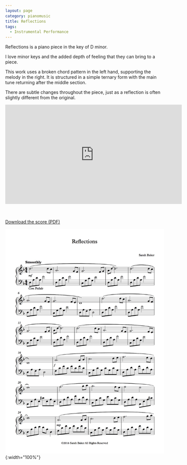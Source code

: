```yaml
---
layout: page
category: pianomusic
title: Reflections
tags:
  - Instrumental Performance
---
```


Reflections is a piano piece in the key of D minor. 

I love minor keys and the added depth of feeling that they can bring to a piece. 

This work uses a broken chord pattern in the left hand, supporting the melody in the right. It is structured in a simple ternary form with the main tune returning after the middle section.

There are subtle changes throughout the piece, just as a reflection is often slightly different from the original.

<iframe width="560" height="315" src="https://www.youtube.com/embed/Uehdeufy0f0" frameborder="0" allowfullscreen></iframe>

&nbsp;

[Download the score (PDF)](/public/files/reflections.pdf)

![Afternoon Thoughts score example](/public/images/scores/reflections.jpg){:width="100%"}